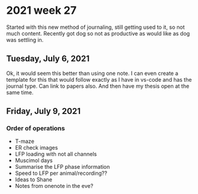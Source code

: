 # 2021 week 27

Started with this new method of journaling, still getting used to it, so not much content.
Recently got dog so not as productive as would like as dog was settling in.

## Tuesday, July 6, 2021

Ok, it would seem this better than using one note. I can even create a template for this that would follow exactly as I have in vs-code and has the journal type. Can link to papers also. And then have my thesis open at the same time.

## Friday, July 9, 2021

### Order of operations
- T-maze
- ER check images
- LFP loading with not all channels
- Muscimol days
- Summarise the LFP phase information
- Speed to LFP per animal/recording??
- Ideas to Shane
- Notes from onenote in the eve?
